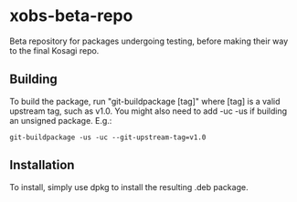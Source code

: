 xobs-beta-repo
=================

Beta repository for packages undergoing testing, before making their way to the
final Kosagi repo.

Building
------------

To build the package, run "git-buildpackage [tag]" where [tag] is a valid upstream tag,
such as v1.0.  You might also need to add -uc -us if building an unsigned package.  E.g.:

    git-buildpackage -us -uc --git-upstream-tag=v1.0


Installation
------------

To install, simply use dpkg to install the resulting .deb package.

